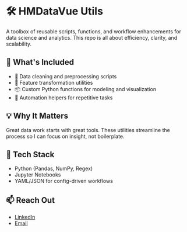 # 🛠 HMDataVue Utils

A toolbox of reusable scripts, functions, and workflow enhancements for data science and analytics. This repo is all about efficiency, clarity, and scalability.

## 🔧 What's Included

- 📜 Data cleaning and preprocessing scripts
- 🧮 Feature transformation utilities
- 📦 Custom Python functions for modeling and visualization
- 🔁 Automation helpers for repetitive tasks

## 💡 Why It Matters

Great data work starts with great tools. These utilities streamline the process so I can focus on insight, not boilerplate.

## 🧰 Tech Stack

- Python (Pandas, NumPy, Regex)
- Jupyter Notebooks
- YAML/JSON for config-driven workflows

## 📫 Reach Out

- [LinkedIn](https://www.linkedin.com/in/hillarymupfumi)
- [Email](mailto:hmupfumi@gmail.com)
